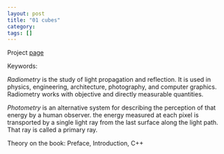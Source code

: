 ```yaml
---
layout: post
title: "01 cubes"
category: 
tags: []
---
```


Project [page](http://graphicscodex.com/projects/cubes/index.html)

Keywords:

*Radiometry* is the study of light propagation and reflection. It is used in physics, engineering, architecture, photography, and computer graphics. Radiometry works with objective and directly measurable quantities.

*Photometry* is an alternative system for describing the perception of that energy by a human observer.
the energy measured at each pixel is transported by a single light ray from the last surface along the light path. That ray is called a primary ray.

Theory on the book:
Preface,
Introduction,
C++
